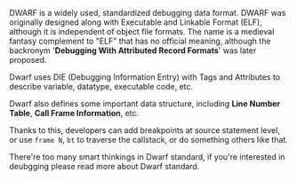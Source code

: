 DWARF is a widely used, standardized debugging data format. DWARF was originally designed along with Executable and Linkable Format (ELF), although it is independent of object file formats. The name is a medieval fantasy complement to "ELF" that has no official meaning, although the backronym '**Debugging With Attributed Record Formats**' was later proposed.

Dwarf uses DIE (Debugging Information Entry) with Tags and Attributes to describe variable, datatype, executable code, etc.

Dwarf also defines some important data structure, including **Line Number Table**, **Call Frame Information**, etc. 

Thanks to this, developers can add breakpoints at source statement level, or use `frame N`, `bt` to traverse the callstack, or do something others like that.

There're too many smart thinkings in Dwarf standard, if you're interested in deubgging please read more about Dwarf standard.

